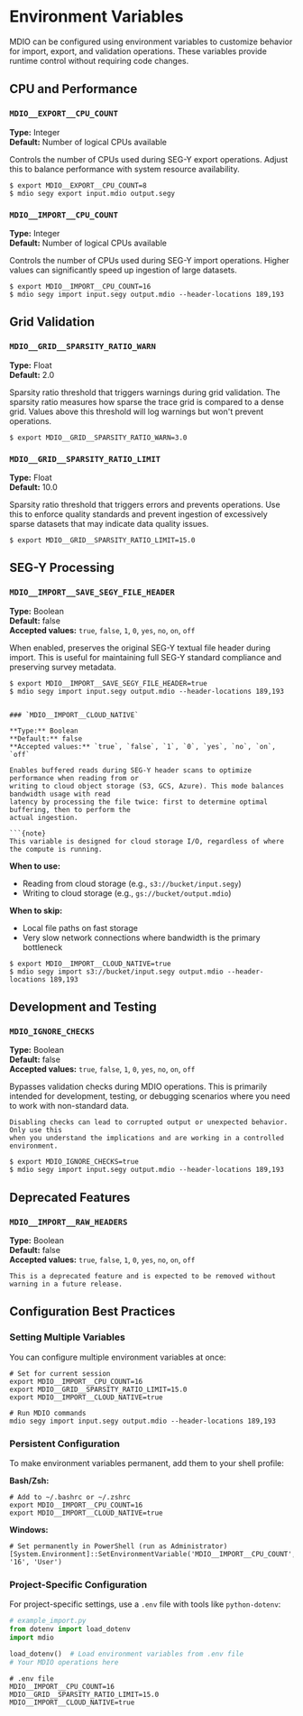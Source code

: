 # Environment Variables

MDIO can be configured using environment variables to customize behavior for import, export,
and validation operations. These variables provide runtime control without requiring code changes.

## CPU and Performance

### `MDIO__EXPORT__CPU_COUNT`

**Type:** Integer  
**Default:** Number of logical CPUs available

Controls the number of CPUs used during SEG-Y export operations. Adjust this to balance
performance with system resource availability.

```shell
$ export MDIO__EXPORT__CPU_COUNT=8
$ mdio segy export input.mdio output.segy
```

### `MDIO__IMPORT__CPU_COUNT`

**Type:** Integer  
**Default:** Number of logical CPUs available

Controls the number of CPUs used during SEG-Y import operations. Higher values can
significantly speed up ingestion of large datasets.

```shell
$ export MDIO__IMPORT__CPU_COUNT=16
$ mdio segy import input.segy output.mdio --header-locations 189,193
```

## Grid Validation

### `MDIO__GRID__SPARSITY_RATIO_WARN`

**Type:** Float  
**Default:** 2.0

Sparsity ratio threshold that triggers warnings during grid validation. The sparsity ratio
measures how sparse the trace grid is compared to a dense grid. Values above this threshold
will log warnings but won't prevent operations.

```shell
$ export MDIO__GRID__SPARSITY_RATIO_WARN=3.0
```

### `MDIO__GRID__SPARSITY_RATIO_LIMIT`

**Type:** Float  
**Default:** 10.0

Sparsity ratio threshold that triggers errors and prevents operations. Use this to enforce
quality standards and prevent ingestion of excessively sparse datasets that may indicate
data quality issues.

```shell
$ export MDIO__GRID__SPARSITY_RATIO_LIMIT=15.0
```

## SEG-Y Processing

### `MDIO__IMPORT__SAVE_SEGY_FILE_HEADER`

**Type:** Boolean  
**Default:** false  
**Accepted values:** `true`, `false`, `1`, `0`, `yes`, `no`, `on`, `off`

When enabled, preserves the original SEG-Y textual file header during import.
This is useful for maintaining full SEG-Y standard compliance and preserving survey metadata.

```shell
$ export MDIO__IMPORT__SAVE_SEGY_FILE_HEADER=true
$ mdio segy import input.segy output.mdio --header-locations 189,193
```

````

### `MDIO__IMPORT__CLOUD_NATIVE`

**Type:** Boolean
**Default:** false
**Accepted values:** `true`, `false`, `1`, `0`, `yes`, `no`, `on`, `off`

Enables buffered reads during SEG-Y header scans to optimize performance when reading from or
writing to cloud object storage (S3, GCS, Azure). This mode balances bandwidth usage with read
latency by processing the file twice: first to determine optimal buffering, then to perform the
actual ingestion.

```{note}
This variable is designed for cloud storage I/O, regardless of where the compute is running.
````

**When to use:**

- Reading from cloud storage (e.g., `s3://bucket/input.segy`)
- Writing to cloud storage (e.g., `gs://bucket/output.mdio`)

**When to skip:**

- Local file paths on fast storage
- Very slow network connections where bandwidth is the primary bottleneck

```shell
$ export MDIO__IMPORT__CLOUD_NATIVE=true
$ mdio segy import s3://bucket/input.segy output.mdio --header-locations 189,193
```

## Development and Testing

### `MDIO_IGNORE_CHECKS`

**Type:** Boolean  
**Default:** false  
**Accepted values:** `true`, `false`, `1`, `0`, `yes`, `no`, `on`, `off`

Bypasses validation checks during MDIO operations. This is primarily intended for development,
testing, or debugging scenarios where you need to work with non-standard data.

```{warning}
Disabling checks can lead to corrupted output or unexpected behavior. Only use this
when you understand the implications and are working in a controlled environment.
```

```shell
$ export MDIO_IGNORE_CHECKS=true
$ mdio segy import input.segy output.mdio --header-locations 189,193
```

## Deprecated Features

### `MDIO__IMPORT__RAW_HEADERS`

**Type:** Boolean  
**Default:** false  
**Accepted values:** `true`, `false`, `1`, `0`, `yes`, `no`, `on`, `off`

```{warning}
This is a deprecated feature and is expected to be removed without warning in a future release.
```

## Configuration Best Practices

### Setting Multiple Variables

You can configure multiple environment variables at once:

```shell
# Set for current session
export MDIO__IMPORT__CPU_COUNT=16
export MDIO__GRID__SPARSITY_RATIO_LIMIT=15.0
export MDIO__IMPORT__CLOUD_NATIVE=true

# Run MDIO commands
mdio segy import input.segy output.mdio --header-locations 189,193
```

### Persistent Configuration

To make environment variables permanent, add them to your shell profile:

**Bash/Zsh:**

```shell
# Add to ~/.bashrc or ~/.zshrc
export MDIO__IMPORT__CPU_COUNT=16
export MDIO__IMPORT__CLOUD_NATIVE=true
```

**Windows:**

```console
# Set permanently in PowerShell (run as Administrator)
[System.Environment]::SetEnvironmentVariable('MDIO__IMPORT__CPU_COUNT', '16', 'User')
```

### Project-Specific Configuration

For project-specific settings, use a `.env` file with tools like `python-dotenv`:

```python
# example_import.py
from dotenv import load_dotenv
import mdio

load_dotenv()  # Load environment variables from .env file
# Your MDIO operations here
```

```shell
# .env file
MDIO__IMPORT__CPU_COUNT=16
MDIO__GRID__SPARSITY_RATIO_LIMIT=15.0
MDIO__IMPORT__CLOUD_NATIVE=true
```
